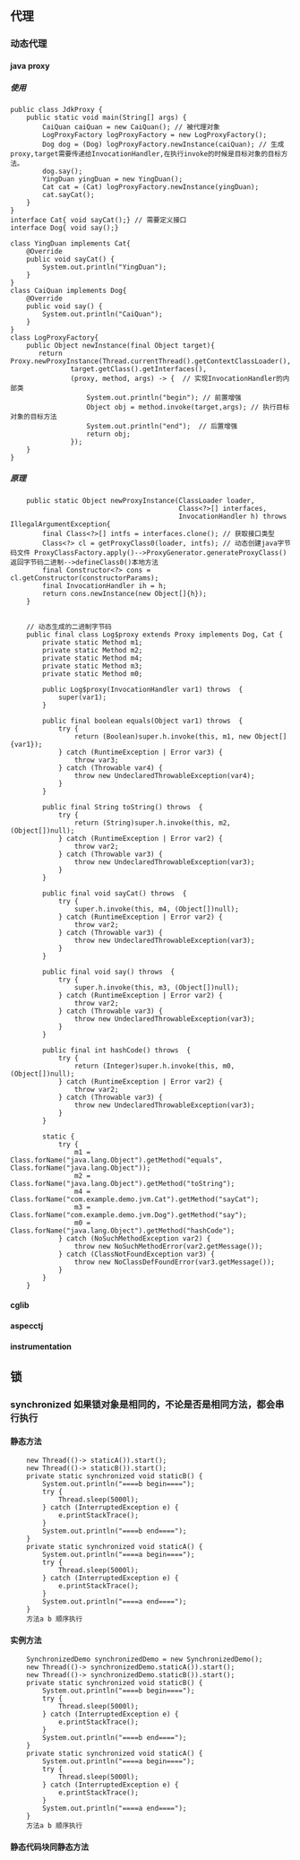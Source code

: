 ## 代理
### 动态代理
#### java proxy
##### 使用
    public class JdkProxy {
        public static void main(String[] args) {
            CaiQuan caiQuan = new CaiQuan(); // 被代理对象
            LogProxyFactory logProxyFactory = new LogProxyFactory();
            Dog dog = (Dog) logProxyFactory.newInstance(caiQuan); // 生成proxy,target需要传递给InvocationHandler,在执行invoke的时候是目标对象的目标方法。
            dog.say();
            YingDuan yingDuan = new YingDuan();
            Cat cat = (Cat) logProxyFactory.newInstance(yingDuan);
            cat.sayCat();
        }
    }
    interface Cat{ void sayCat();} // 需要定义接口
    interface Dog{ void say();} 
    
    class YingDuan implements Cat{
        @Override
        public void sayCat() {
            System.out.println("YingDuan");
        }
    }
    class CaiQuan implements Dog{
        @Override
        public void say() {
            System.out.println("CaiQuan");
        }
    }
    class LogProxyFactory{
        public Object newInstance(final Object target){
           return Proxy.newProxyInstance(Thread.currentThread().getContextClassLoader(),
                   target.getClass().getInterfaces(),
                   (proxy, method, args) -> {  // 实现InvocationHandler的内部类
                       System.out.println("begin"); // 前置增强
                       Object obj = method.invoke(target,args); // 执行目标对象的目标方法
                       System.out.println("end");  // 后置增强
                       return obj;
                   });
        }
    }
##### 原理
        public static Object newProxyInstance(ClassLoader loader,
                                              Class<?>[] interfaces,
                                              InvocationHandler h) throws IllegalArgumentException{
            final Class<?>[] intfs = interfaces.clone(); // 获取接口类型
            Class<?> cl = getProxyClass0(loader, intfs); // 动态创建java字节码文件 ProxyClassFactory.apply()-->ProxyGenerator.generateProxyClass()返回字节码二进制-->defineClass0()本地方法
            final Constructor<?> cons = cl.getConstructor(constructorParams); 
            final InvocationHandler ih = h;
            return cons.newInstance(new Object[]{h});
        }
        
        
        // 动态生成的二进制字节码
        public final class Log$proxy extends Proxy implements Dog, Cat {
            private static Method m1;
            private static Method m2;
            private static Method m4;
            private static Method m3;
            private static Method m0;
        
            public Log$proxy(InvocationHandler var1) throws  {
                super(var1);
            }
        
            public final boolean equals(Object var1) throws  {
                try {
                    return (Boolean)super.h.invoke(this, m1, new Object[]{var1});
                } catch (RuntimeException | Error var3) {
                    throw var3;
                } catch (Throwable var4) {
                    throw new UndeclaredThrowableException(var4);
                }
            }
        
            public final String toString() throws  {
                try {
                    return (String)super.h.invoke(this, m2, (Object[])null);
                } catch (RuntimeException | Error var2) {
                    throw var2;
                } catch (Throwable var3) {
                    throw new UndeclaredThrowableException(var3);
                }
            }
        
            public final void sayCat() throws  {
                try {
                    super.h.invoke(this, m4, (Object[])null);
                } catch (RuntimeException | Error var2) {
                    throw var2;
                } catch (Throwable var3) {
                    throw new UndeclaredThrowableException(var3);
                }
            }
        
            public final void say() throws  {
                try {
                    super.h.invoke(this, m3, (Object[])null);
                } catch (RuntimeException | Error var2) {
                    throw var2;
                } catch (Throwable var3) {
                    throw new UndeclaredThrowableException(var3);
                }
            }
        
            public final int hashCode() throws  {
                try {
                    return (Integer)super.h.invoke(this, m0, (Object[])null);
                } catch (RuntimeException | Error var2) {
                    throw var2;
                } catch (Throwable var3) {
                    throw new UndeclaredThrowableException(var3);
                }
            }
        
            static {
                try {
                    m1 = Class.forName("java.lang.Object").getMethod("equals", Class.forName("java.lang.Object"));
                    m2 = Class.forName("java.lang.Object").getMethod("toString");
                    m4 = Class.forName("com.example.demo.jvm.Cat").getMethod("sayCat");
                    m3 = Class.forName("com.example.demo.jvm.Dog").getMethod("say");
                    m0 = Class.forName("java.lang.Object").getMethod("hashCode");
                } catch (NoSuchMethodException var2) {
                    throw new NoSuchMethodError(var2.getMessage());
                } catch (ClassNotFoundException var3) {
                    throw new NoClassDefFoundError(var3.getMessage());
                }
            }
        }
#### cglib
#### aspecctj
#### instrumentation




## 锁
### synchronized  如果锁对象是相同的，不论是否是相同方法，都会串行执行
#### 静态方法
        new Thread(()-> staticA()).start();
        new Thread(()-> staticB()).start();
        private static synchronized void staticB() {
            System.out.println("====b begin====");
            try {
                Thread.sleep(5000l);
            } catch (InterruptedException e) {
                e.printStackTrace();
            }
            System.out.println("====b end====");
        }
        private static synchronized void staticA() {
            System.out.println("====a begin====");
            try {
                Thread.sleep(5000l);
            } catch (InterruptedException e) {
                e.printStackTrace();
            }
            System.out.println("====a end====");
        }
        方法a b 顺序执行

#### 实例方法
        SynchronizedDemo synchronizedDemo = new SynchronizedDemo();
        new Thread(()-> synchronizedDemo.staticA()).start();
        new Thread(()-> synchronizedDemo.staticB()).start();
        private static synchronized void staticB() {
            System.out.println("====b begin====");
            try {
                Thread.sleep(5000l);
            } catch (InterruptedException e) {
                e.printStackTrace();
            }
            System.out.println("====b end====");
        }
        private static synchronized void staticA() {
            System.out.println("====a begin====");
            try {
                Thread.sleep(5000l);
            } catch (InterruptedException e) {
                e.printStackTrace();
            }
            System.out.println("====a end====");
        }
        方法a b 顺序执行
        
#### 静态代码块同静态方法

